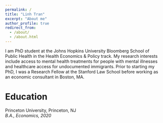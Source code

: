 ```yaml
---
permalink: /
title: "Linh Tran"
excerpt: "About me"
author_profile: true
redirect_from: 
  - /about/
  - /about.html
---
```


I am PhD student at the Johns Hopkins University Bloomberg School of Public Health in the Health Economics & Policy track. My research interests include access to mental health treatments for people with mental illnesses and healthcare access for undocumented immigrants. Prior to starting my PhD, I was a Research Fellow at the Stanford Law School before working as an economic consultant in Boston, MA.

Education
======

Princeton University, Princeton, NJ  
_B.A., Economics, 2020_
